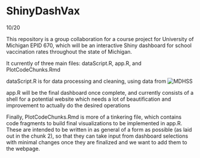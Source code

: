 # ShinyDashVax

10/20

This repository is a group collaboration for a course project for University of Michigan EPID 670, which will be an interactive Shiny dashboard for school vaccination rates throughout the state of Michigan.

It currently of three main files: dataScript.R, app.R, and PlotCodeChunks.Rmd

dataScript.R is for data processing and cleaning, using data from ![MDHSS](https://www.michigan.gov/mdhhs/adult-child-serv/childrenfamilies/immunizations/data-statistics/schoolimmsdata)


app.R will be the final dashboard once complete, and currently consists of a shell for a potential website which needs a lot of beautification and improvement to actually do the desired operations

Finally, PlotCodeChunks.Rmd is more of a tinkering file, which contains code fragments to build final visualizations to be implemented in app.R.  These are intended to be written in as general of a form as possible (as  laid out in the chunk 2), so that they can take input from dashboard selections with minimal changes once they are finalized and we want to add them to the webpage. 
